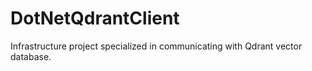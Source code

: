 # DotNetQdrantClient
Infrastructure project specialized in communicating with Qdrant vector database.
